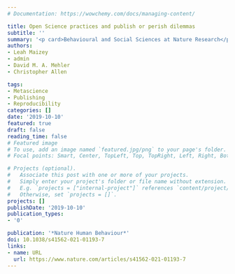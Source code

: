 ```yaml
---
# Documentation: https://wowchemy.com/docs/managing-content/

title: Open Science practices and publish or perish dilemmas
subtitle: ''
summary: '<p card>Behavioural and Social Sciences at Nature Research</p>'
authors:
- Leah Maizey
- admin
- David M. A. Mehler
- Christopher Allen

tags:
- Metascience
- Publishing
- Reproducibility
categories: []
date: '2019-10-10'
featured: true
draft: false
reading_time: false
# Featured image
# To use, add an image named `featured.jpg/png` to your page's folder.
# Focal points: Smart, Center, TopLeft, Top, TopRight, Left, Right, BottomLeft, Bottom, BottomRight.

# Projects (optional).
#   Associate this post with one or more of your projects.
#   Simply enter your project's folder or file name without extension.
#   E.g. `projects = ["internal-project"]` references `content/project/deep-learning/index.md`.
#   Otherwise, set `projects = []`.
projects: []
publishDate: '2019-10-10'
publication_types:
- '0'

publication: '*Nature Human Behaviour*'
doi: 10.1038/s41562-021-01193-7
links:
- name: URL
  url: https://www.nature.com/articles/s41562-021-01193-7
---
```

